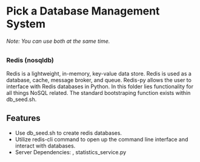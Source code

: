 # Pick a Database Management System
###### _Note: You can use both at the same time._

### Redis (nosqldb)

Redis is a lightweight, in-memory, key-value data store. Redis is used as a database, cache, message broker, and queue. Redis-py allows the user to interface with Redis databases in Python. In this folder lies functionality for all things NoSQL related. The standard bootstraping function exists within db_seed.sh.

## Features

- Use db_seed.sh to create redis databases.
- Utilize redis-cli command to open up the command line interface and interact with databases.
- Server Dependencies: , statistics_service.py
